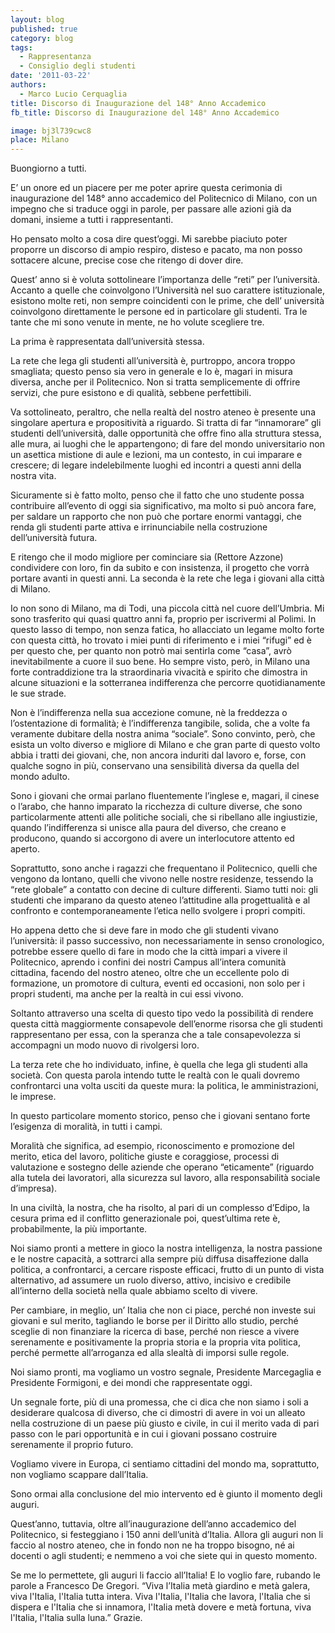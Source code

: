 ```yaml
---
layout: blog
published: true
category: blog
tags:
  - Rappresentanza
  - Consiglio degli studenti
date: '2011-03-22'
authors:
  - Marco Lucio Cerquaglia
title: Discorso di Inaugurazione del 148° Anno Accademico
fb_title: Discorso di Inaugurazione del 148° Anno Accademico

image: bj3l739cwc8
place: Milano
---
```


Buongiorno a tutti.

E’ un onore ed un piacere per me poter aprire questa cerimonia di inaugurazione del 148° anno accademico del Politecnico di Milano, con un impegno che si traduce oggi in parole, per passare alle azioni già da domani, insieme a tutti i rappresentanti.

Ho pensato molto a cosa dire quest’oggi. Mi sarebbe piaciuto poter proporre un discorso di ampio respiro, disteso e pacato, ma non posso sottacere alcune, precise cose che ritengo di dover dire.

Quest’ anno si è voluta sottolineare l’importanza delle “reti” per l’università. Accanto a quelle che coinvolgono l’Università nel suo carattere istituzionale, esistono molte reti, non sempre coincidenti con le prime, che dell’ università coinvolgono direttamente le persone ed in particolare gli studenti. Tra le tante che mi sono venute in mente, ne ho volute scegliere tre.

La prima è rappresentata dall’università stessa.

La rete che lega gli studenti all’università è, purtroppo, ancora troppo smagliata; questo penso sia vero in generale e lo è, magari in misura diversa, anche per il Politecnico. Non si tratta semplicemente di offrire servizi, che pure esistono e di qualità, sebbene perfettibili.

Va sottolineato, peraltro, che nella realtà del nostro ateneo è presente una singolare apertura e propositività a riguardo. Si tratta di far “innamorare” gli studenti dell’università, dalle opportunità che offre fino alla struttura stessa, alle mura, ai luoghi che le appartengono; di fare del mondo universitario non un asettica mistione di aule e lezioni, ma un contesto, in cui imparare e crescere; di legare indelebilmente luoghi ed incontri a questi anni della nostra vita.

Sicuramente si è fatto molto, penso che il fatto che uno studente possa contribuire all’evento di oggi sia significativo, ma molto si può ancora fare, per saldare un rapporto che non può che portare enormi vantaggi, che renda gli studenti parte attiva e irrinunciabile nella costruzione dell’università futura.

E ritengo che il modo migliore per cominciare sia (Rettore Azzone) condividere con loro, fin da subito e con insistenza, il progetto che vorrà portare avanti in questi anni. La seconda è la rete che lega i giovani alla città di Milano.

Io non sono di Milano, ma di Todi, una piccola città nel cuore dell’Umbria. Mi sono trasferito qui quasi quattro anni fa, proprio per iscrivermi al Polimi. In questo lasso di tempo, non senza fatica, ho allacciato un legame molto forte con questa città, ho trovato i miei punti di riferimento e i miei “rifugi” ed è per questo che, per quanto non potrò mai sentirla come “casa”, avrò inevitabilmente a cuore il suo bene. Ho sempre visto, però, in Milano una forte contraddizione tra la straordinaria vivacità e spirito che dimostra in alcune situazioni e la sotterranea indifferenza che percorre quotidianamente le sue strade.

Non è l’indifferenza nella sua accezione comune, nè la freddezza o l’ostentazione di formalità; è l’indifferenza tangibile, solida, che a volte fa veramente dubitare della nostra anima “sociale”. Sono convinto, però, che esista un volto diverso e migliore di Milano e che gran parte di questo volto abbia i tratti dei giovani, che, non ancora induriti dal lavoro e, forse, con qualche sogno in più, conservano una sensibilità diversa da quella del mondo adulto.

Sono i giovani che ormai parlano fluentemente l’inglese e, magari, il cinese o l’arabo, che hanno imparato la ricchezza di culture diverse, che sono particolarmente attenti alle politiche sociali, che si ribellano alle ingiustizie, quando l’indifferenza si unisce alla paura del diverso, che creano e producono, quando si accorgono di avere un interlocutore attento ed aperto.

Soprattutto, sono anche i ragazzi che frequentano il Politecnico, quelli che vengono da lontano, quelli che vivono nelle nostre residenze, tessendo la “rete globale” a contatto con decine di culture differenti. Siamo tutti noi: gli studenti che imparano da questo ateneo l’attitudine alla progettualità e al confronto e contemporaneamente l’etica nello svolgere i propri compiti.

Ho appena detto che si deve fare in modo che gli studenti vivano l’università: il passo successivo, non necessariamente in senso cronologico, potrebbe essere quello di fare in modo che la città impari a vivere il Politecnico, aprendo i confini dei nostri Campus all’intera comunità cittadina, facendo del nostro ateneo, oltre che un eccellente polo di formazione, un promotore di cultura, eventi ed occasioni, non solo per i propri studenti, ma anche per la realtà in cui essi vivono.

Soltanto attraverso una scelta di questo tipo vedo la possibilità di rendere questa città maggiormente consapevole dell’enorme risorsa che gli studenti rappresentano per essa, con la speranza che a tale consapevolezza si accompagni un modo nuovo di rivolgersi loro.

La terza rete che ho individuato, infine, è quella che lega gli studenti alla società. Con questa parola intendo tutte le realtà con le quali dovremo confrontarci una volta usciti da queste mura: la politica, le amministrazioni, le imprese.

In questo particolare momento storico, penso che i giovani sentano forte l’esigenza di moralità, in tutti i campi.

Moralità che significa, ad esempio, riconoscimento e promozione del merito, etica del lavoro, politiche giuste e coraggiose, processi di valutazione e sostegno delle aziende che operano “eticamente” (riguardo alla tutela dei lavoratori, alla sicurezza sul lavoro, alla responsabilità sociale d’impresa).

In una civiltà, la nostra, che ha risolto, al pari di un complesso d’Edipo, la cesura prima ed il conflitto generazionale poi, quest’ultima rete è, probabilmente, la più importante.

Noi siamo pronti a mettere in gioco la nostra intelligenza, la nostra passione e le nostre capacità, a sottrarci alla sempre più diffusa disaffezione dalla politica, a confrontarci, a cercare risposte efficaci, frutto di un punto di vista alternativo, ad assumere un ruolo diverso, attivo, incisivo e credibile all’interno della società nella quale abbiamo scelto di vivere.

Per cambiare, in meglio, un’ Italia che non ci piace, perché non investe sui giovani e sul merito, tagliando le borse per il Diritto allo studio, perché sceglie di non finanziare la ricerca di base, perché non riesce a vivere serenamente e positivamente la propria storia e la propria vita politica, perché permette all’arroganza ed alla slealtà di imporsi sulle regole.

Noi siamo pronti, ma vogliamo un vostro segnale, Presidente Marcegaglia e Presidente Formigoni, e dei mondi che rappresentate oggi.

Un segnale forte, più di una promessa, che ci dica che non siamo i soli a desiderare qualcosa di diverso, che ci dimostri di avere in voi un alleato nella costruzione di un paese più giusto e civile, in cui il merito vada di pari passo con le pari opportunità e in cui i giovani possano costruire serenamente il proprio futuro.

Vogliamo vivere in Europa, ci sentiamo cittadini del mondo ma, soprattutto, non vogliamo scappare dall’Italia.

Sono ormai alla conclusione del mio intervento ed è giunto il momento degli auguri.

Quest’anno, tuttavia, oltre all’inaugurazione dell’anno accademico del Politecnico, si festeggiano i 150 anni dell’unità d’Italia. Allora gli auguri non li faccio al nostro ateneo, che in fondo non ne ha troppo bisogno, né ai docenti o agli studenti; e nemmeno a voi che siete qui in questo momento.

Se me lo permettete, gli auguri li faccio all’Italia! E lo voglio fare, rubando le parole a Francesco De Gregori. “Viva l’Italia metà giardino e metà galera, viva l'Italia, l'Italia tutta intera. Viva l'Italia, l'Italia che lavora, l'Italia che si dispera e l'Italia che si innamora, l'Italia metà dovere e metà fortuna, viva l'Italia, l'Italia sulla luna.” Grazie.
